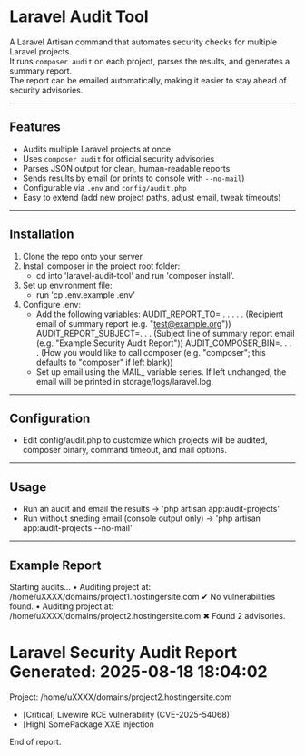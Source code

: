 # Laravel Audit Tool

A Laravel Artisan command that automates security checks for multiple Laravel projects.  
It runs `composer audit` on each project, parses the results, and generates a summary report.  
The report can be emailed automatically, making it easier to stay ahead of security advisories.

---

## Features

- Audits multiple Laravel projects at once
- Uses `composer audit` for official security advisories
- Parses JSON output for clean, human-readable reports
- Sends results by email (or prints to console with `--no-mail`)
- Configurable via `.env` and `config/audit.php`
- Easy to extend (add new project paths, adjust email, tweak timeouts)

---

## Installation 

1. Clone the repo onto your server.
2. Install composer in the project root folder:
    - cd into 'laravel-audit-tool' and run 'composer install'.
3. Set up environment file:
    - run 'cp .env.example .env'
4. Configure .env:
    - Add the following variables:
          AUDIT_REPORT_TO= . . . . . (Recipient email of summary report (e.g. "test@example.org"))
          AUDIT_REPORT_SUBJECT=. . . (Subject line of summary report email (e.g. "Example Security Audit Report"))
          AUDIT_COMPOSER_BIN=. . . . (How you would like to call composer (e.g. "composer"; this defaults to "composer" if left blank))
    - Set up email using the MAIL_ variable series. If left unchanged, the email will be printed in storage/logs/laravel.log.

---

## Configuration

- Edit config/audit.php to customize which projects will be audited, composer binary, command timeout, and mail options.

---

## Usage

- Run an audit and email the results              -> 'php artisan app:audit-projects'
- Run without sneding email (console output only) -> 'php artisan app:audit-projects --no-mail'

---

## Example Report

Starting audits...
 • Auditing project at: /home/uXXXX/domains/project1.hostingersite.com
 ✔ No vulnerabilities found.
 • Auditing project at: /home/uXXXX/domains/project2.hostingersite.com
 ✖ Found 2 advisories.

Laravel Security Audit Report
Generated: 2025-08-18 18:04:02
========================================

 Project: /home/uXXXX/domains/project2.hostingersite.com
  - [Critical] Livewire RCE vulnerability (CVE-2025-54068)
  - [High] SomePackage XXE injection

End of report.
